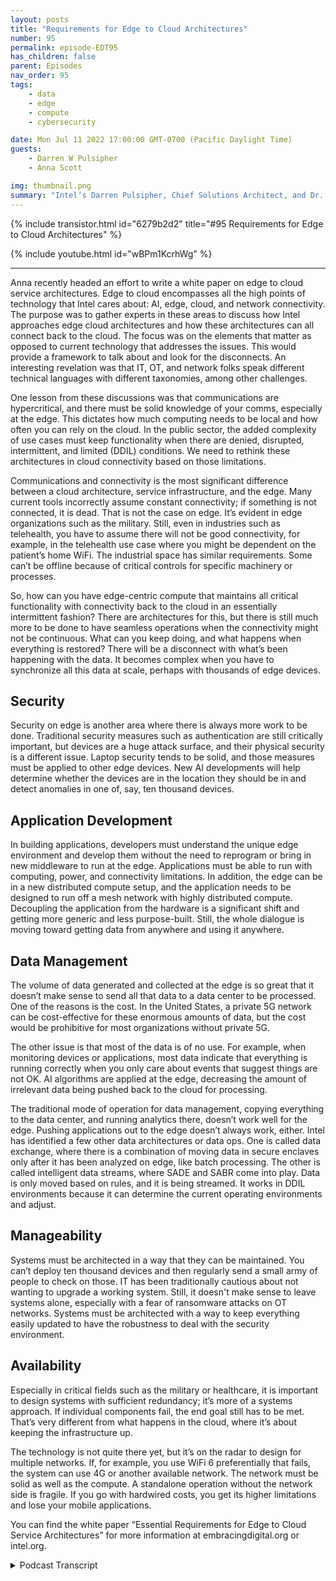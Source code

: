 ```yaml
---
layout: posts
title: "Requirements for Edge to Cloud Architectures"
number: 95
permalink: episode-EDT95
has_children: false
parent: Episodes
nav_order: 95
tags:
    - data
    - edge
    - compute
    - cybersecurity

date: Mon Jul 11 2022 17:00:00 GMT-0700 (Pacific Daylight Time)
guests:
    - Darren W Pulsipher
    - Anna Scott

img: thumbnail.png
summary: "Intel’s Darren Pulsipher, Chief Solutions Architect, and Dr. Anna Scott, Chief Edge Architect, Public Sector, discuss essential requirements for edge to cloud service architectures.   "
---
```


{% include transistor.html id="6279b2d2" title="#95 Requirements for Edge to Cloud Architectures" %}

{% include youtube.html id="wBPm1KcrhWg" %}

---

<p></p>
<p>Anna recently headed an effort to write a white paper on edge to cloud service architectures. Edge to cloud encompasses all the high points of technology that Intel cares about: AI, edge, cloud, and network connectivity. The purpose was to gather experts in these areas to discuss how Intel approaches edge cloud architectures and how these architectures can all connect back to the cloud. The focus was on the elements that matter as opposed to current technology that addresses the issues. This would provide a framework to talk about and look for the disconnects. An interesting revelation was that IT, OT, and network folks speak different technical languages with different taxonomies, among other challenges.</p>
<p>One lesson from these discussions was that communications are hypercritical, and there must be solid knowledge of your comms, especially at the edge. This dictates how much computing needs to be local and how often you can rely on the cloud. In the public sector, the added complexity of use cases must keep functionality when there are denied, disrupted, intermittent, and limited (DDIL) conditions. We need to rethink these architectures in cloud connectivity based on those limitations.</p>
<p>Communications and connectivity is the most significant difference between a cloud architecture, service infrastructure, and the edge. Many current tools incorrectly assume constant connectivity; if something is not connected, it is dead. That is not the case on edge. It’s evident in edge organizations such as the military. Still, even in industries such as telehealth, you have to assume there will not be good connectivity, for example, in the telehealth use case where you might be dependent on the patient’s home WiFi. The industrial space has similar requirements. Some can’t be offline because of critical controls for specific machinery or processes.</p>
<p>So, how can you have edge-centric compute that maintains all critical functionality with connectivity back to the cloud in an essentially intermittent fashion? There are architectures for this, but there is still much more to be done to have seamless operations when the connectivity might not be continuous. What can you keep doing, and what happens when everything is restored? There will be a disconnect with what’s been happening with the data. It becomes complex when you have to synchronize all this data at scale, perhaps with thousands of edge devices.</p>
<p></p><h2> Security</h2>
<p>
</p>
<p>Security on edge is another area where there is always more work to be done. Traditional security measures such as authentication are still critically important, but devices are a huge attack surface, and their physical security is a different issue. Laptop security tends to be solid, and those measures must be applied to other edge devices. New AI developments will help determine whether the devices are in the location they should be in and detect anomalies in one of, say, ten thousand devices.</p>
<p></p><h2> Application Development</h2>
<p>
</p>
<p>In building applications, developers must understand the unique edge environment and develop them without the need to reprogram or bring in new middleware to run at the edge. Applications must be able to run with computing, power, and connectivity limitations. In addition, the edge can be in a new distributed compute setup, and the application needs to be designed to run off a mesh network with highly distributed compute. Decoupling the application from the hardware is a significant shift and getting more generic and less purpose-built. Still, the whole dialogue is moving toward getting data from anywhere and using it anywhere.</p>
<p></p><h2> Data Management</h2>
<p>
</p>
<p>The volume of data generated and collected at the edge is so great that it doesn’t make sense to send all that data to a data center to be processed. One of the reasons is the cost. In the United States, a private 5G network can be cost-effective for these enormous amounts of data, but the cost would be prohibitive for most organizations without private 5G.</p>
<p>The other issue is that most of the data is of no use. For example, when monitoring devices or applications, most data indicate that everything is running correctly when you only care about events that suggest things are not OK. AI algorithms are applied at the edge, decreasing the amount of irrelevant data being pushed back to the cloud for processing.</p>
<p>The traditional mode of operation for data management, copying everything to the data center, and running analytics there, doesn’t work well for the edge. Pushing applications out to the edge doesn’t always work, either. Intel has identified a few other data architectures or data ops. One is called data exchange, where there is a combination of moving data in secure enclaves only after it has been analyzed on edge, like batch processing. The other is called intelligent data streams, where SADE and SABR come into play. Data is only moved based on rules, and it is being streamed. It works in DDIL environments because it can determine the current operating environments and adjust.</p>
<p></p><h2> Manageability</h2>
<p>
</p>
<p>Systems must be architected in a way that they can be maintained. You can’t deploy ten thousand devices and then regularly send a small army of people to check on those. IT has been traditionally cautious about not wanting to upgrade a working system. Still, it doesn't make sense to leave systems alone, especially with a fear of ransomware attacks on OT networks. Systems must be architected with a way to keep everything easily updated to have the robustness to deal with the security environment.</p>
<p></p><h2> Availability</h2>
<p>
</p>
<p>Especially in critical fields such as the military or healthcare, it is important to design systems with sufficient redundancy; it’s more of a systems approach. If individual components fail, the end goal still has to be met. That’s very different from what happens in the cloud, where it’s about keeping the infrastructure up.</p>
<p>The technology is not quite there yet, but it’s on the radar to design for multiple networks. If, for example, you use WiFi 6 preferentially that fails, the system can use 4G or another available network. The network must be solid as well as the compute. A standalone operation without the network side is fragile. If you go with hardwired costs, you get its higher limitations and lose your mobile applications.</p>
<p>You can find the white paper “Essential Requirements for Edge to Cloud Service Architectures” for more information at embracingdigital.org or intel.org.</p>
<p>

<details>
<summary> Podcast Transcript </summary>

<p>﻿1</p>
<p>Hello, thisis Darren Pulsipher, chief solutionarchitect of public sector at Intel.</p>
<p>And welcome to Embracing</p>
<p>Digital Transformation,where we investigate effective change,leveraging people, processand technology.</p>
<p>On today'sepisode, Essential Requirements for Edgethe Cloud Service Architectures with Dr.</p>
<p>Anna Scott.</p>
<p>Anna welcome to the show.</p>
<p>Hey, thank you.</p>
<p>I was just going to say</p>
<p>I'm really excited to be here.</p>
<p>Thank you for giving me a chanceto come in and talk withyou about edge cloud.</p>
<p>So in if no one's heard Annaspeak before, which she has,this is her third time guaranteed.</p>
<p>We just talked about that. Dr.</p>
<p>Scott is our chief edge architectat Intel Public Sector and an incrediblebackground in industrial in the industrialspace, oil and gas and other things.</p>
<p>And Anna is is our go towhen it comes to edge architecturesso welcome again Anna to the show.</p>
<p>Thank you. So thank you so much, Dan.</p>
<p>It's really a pleasure.</p>
<p>So recently you headed up an effortto write a white paper on edge,the cloud service architecturesand tell tell the audiencea little bit about the experience.</p>
<p>Was it like herding herding cats? Right.</p>
<p>Yeah, it's really it's really interesting.</p>
<p>Like, obviously edge to cloud encompassesa whole lot.</p>
<p>Right.</p>
<p>So we're in it's a beautiful matchfor Intel because it hitsall of the high points of the technologythat we care about right now.</p>
<p>So you've got, you know,artificial intelligence is critical.</p>
<p>You have edge is a major component.</p>
<p>Obviously,you have cloud as a major component,but then your network connectivityis really, really important, too.</p>
<p>And so to really kind of tackle this paperand just how Intel is approachingcloud architectures,you know, we got folksfrom all of those different areas togetherwith some pretty impressive expertizeand really wanted to talk throughhow do we just start saying, here'sa great edge architecturewith no discussion about how does thatthen connect back into the cloudand take advantage of that?</p>
<p>And, you know, again,we have great cloud architectures as well.</p>
<p>So so this whole effort of how do you pulleverybody together was a lot of fun.</p>
<p>And also, you know, what's super trueis we all speak very different languages.</p>
<p>We have different taxonomies.</p>
<p>We say wordsand they mean something to one groupand somethingtotally different to another group.</p>
<p>And so it's got it'sgot some really interesting challengesfor us just to have the discussionsto really kind of pullthese architectures together.</p>
<p>We've had to ask people tolearn a whole lot of things, right?</p>
<p>Because you can't you can't talk abouthow how you can really make a solid cloudarchitecture without your cloud folksknowing more about the edge and the edge.</p>
<p>Well.</p>
<p>To me, I thought that was the mostinteresting thingin being involved in in the discussionis the OT guys and the IT guys.</p>
<p>I'm i t euro ti.</p>
<p>We were not speakingthe same at all, right?</p>
<p>When I would say something, you were like,no, they're not.</p>
<p>Doesn't make sense in the space.</p>
<p>So I thought it was really interestingbecause you're right,we both learned a lot from each otherin, in addressingthese new architecturesthat are spanning everything.</p>
<p>Yeah.</p>
<p>And then you like throw in networkand network.</p>
<p>Their language doesn't matcheither of those, either of.</p>
<p>The network guys. I'm sorrythe network guys,they can sit on the side network.</p>
<p>Come on. That's just plumbing, right.</p>
<p>Not for the.</p>
<p>It's just plumbing.</p>
<p>Not for this. No, not. So. Well, yeah.</p>
<p>And I know you know, Darren,</p>
<p>I mean, like one of the really coolthings about this waswhat we what we really learnedwith these discussions,especially when you get out to the edge,the communications is just hypercritical.</p>
<p>Like you're not going to design your edgearchitecture without a really solidknowledge of what your comms are,because that's going to dictatehow much compute you need to be local,how much you can really rely on the cloud,how often you can rely on the cloud.</p>
<p>And since we're both in public sector,we've got the added complexity ofof having use casesthat are really highly centered onstill needing to keep the functionalitywhen you've got the conditions rightor the delayed, disruptedand intermittent communications.</p>
<p>So it becomes really, really important.</p>
<p>And that's where I have to say, I think somany of the interesting conversationsand so many of the newthe new key points that are relevantreally came from is just commsis no longer something that you can sayis going to be there and that it'sgot the latencies that you need andthat it's got the bandwidth that you need.</p>
<p>You really have to rethinkthese these architecturesin the cloud connectivity based on those.</p>
<p>So I thought that that's interesting.</p>
<p>So the first major differencethat we saw between a cloudarchitected service infrastructureand the edge was the comms part, right?</p>
<p>I think there's this huge assumptionand I know I make it, I made it.</p>
<p>I don't do it anymorebecause you schooled me very well,which is I'm not always connected.</p>
<p>All right.</p>
<p>Because a lot of the tools out thereassume connectivity.</p>
<p>And if you're not connected,that means you're dead.</p>
<p>And I'm not going to deal with youanymore.</p>
<p>Right. That's what it typically meant.</p>
<p>But that's not the case in edge, right?</p>
<p>Yeah, definitely not.</p>
<p>And it's it's also true.</p>
<p>I mean, I brought up the public sectorexample because obviously forfor military applications,that's that's really true.</p>
<p>But, you know,one of the thingswe were able to do with thisgroup is bring in a lot of expertsfrom other verticals.</p>
<p>So like Karen Perry really helped uswith the health care side of the world.</p>
<p>And turns out health caretotally has to assumethat you don't have good connectivity,because if they want to do patientedge caseswhere like one of the ones</p>
<p>I know a little bit about thatthat Karen had shared with meis that if youif you want to work in somebody's homebecause they've got long, long term care,you most peopleare not necessarilysophisticated users of technology,especially if they're have a very serious,serious health condition.</p>
<p>And so how do you really set something upwhere you can docontinuous patient monitoring, do properalarming and alertingand do all the things that you need to dowhen, hey, that person's internet or their</p>
<p>WI fi could could go out.</p>
<p>So how do you how do you design around?</p>
<p>Well, you know,you're dealing with people's lives, right?</p>
<p>So, yeah, it's not like,oh, I couldn't streammy Netflix video for,you know, 30 minutes.</p>
<p>Now you're dealing with 15 minutes.</p>
<p>This is. Yeah, yeah.</p>
<p>And then it turns outindustrial has really similarsimilar requirements as well.</p>
<p>You you can't be offlinebecause the control for certainmachinery, for certain processesis just way too critical.</p>
<p>And so this whole idea ofhow do you have thisvery edge centric computethat maintains all critical functionalitybut then can have connectivity backinto the cloud and do that inessentially an intermittent fashion?</p>
<p>Right.</p>
<p>So we can absolutely architect for that.</p>
<p>But that's something that there'sthere's obviously been workfrom the edge perspective,but there's still a lot morethat can be done, especially if you wanta nice seamless set of operation of ayou do have cloud connectivity.</p>
<p>Now here's what you can doand you've lost introduced.</p>
<p>You cannow what does it meanwhen everything is restoredand what's your version of the truth?</p>
<p>Right,because you're going to have a disconnectbetweenwhat's been happening with your data.</p>
<p>And in some cases,that can be very, very, very important.</p>
<p>And then when it got really cool, rightwhen we were talking to this is,you know, when you really do this at scaleand you've got hundreds or thousandsof edge devices that whole idea ofhow do you synchronize all of that dataif you'retrying to really understandwhat's happening acrossa large area and across a large timeframe, you get into some complexitythat is really.</p>
<p>Yeah, yeah.</p>
<p>In fact,one one of the more interesting ones islet's say your cloud goes down,you have a thousand nodes connectedand then you reconnect.</p>
<p>You can get a Akamai swarmwhere everything is trying to communicateall at once and send all the datathey had all at onceand you'll overwhelm your cloud instances.</p>
<p>So yeah, and I wanted to highlightlike we didn't really do thisin the white paper when we,when we wrote that up, we tried to keep itfocused on hereare the things that matter as opposedto here's the technology that we havethat can help address these problems.</p>
<p>Right.</p>
<p>With the idea that what we wanted to dois start the dialogand help provide a frameworkfor how to think about things and wherewhere to look for some of the disconnectsthat we've we've identified.</p>
<p>But like if you're up for it, Darren,</p>
<p>I think talking about the workthat you've done with Edge</p>
<p>Mirror is really fascinating, right?</p>
<p>Because because Edge Mirroris really designed in a way that allowseverything to work well,even when you've got thatsort of a complex situationwhere tons of edge nodes,you've just come back on to the cloud,how do you make sure your comms are?</p>
<p>You know, how do you make sure that youryour system isn't overwhelmedbecause everybody is talking it?</p>
<p>Yeah, well, and we</p>
<p>I have a couple podcasts on edge mural</p>
<p>I'll point people to on thisbut edge mirrors this like you mentionedit's a conceptual architectureon how clouds work, cloud to edge workand the things you have to watch out for.</p>
<p>But I want to go back to kind of theserequirements that were flushed out, right?</p>
<p>Because we talked about comms,which is probably the biggest one.</p>
<p>Let's talk about some of the other oneslike security.</p>
<p>Right. Why?</p>
<p>What's different in security on the edgethan like in the cloud?</p>
<p>What would you say? The number one thing.</p>
<p>Probably thenumber one thing is your edgedevices could be picked up.</p>
<p>Picked up and carry out.</p>
<p>Yeah, someone could steal it. So.</p>
<p>So physical security is a different thingat the edge.</p>
<p>And depending on how criticalyour functionality isand what's actually on that device,there could very easily be informationthat you don't want to be retrievable.</p>
<p>You also want to make sure thatif somebody takes an edge device, thatthat doesn't give them essentially anentry point into your into your network.</p>
<p>So there's a whole new set of requirementsthat thatthat really can come to place.</p>
<p>A lot of the a lot of the traditionalsecurity stuff is still super important.</p>
<p>Right. You still want to doall of your authentication.</p>
<p>You still want to be able toto know that the devices,the device that you think it is.</p>
<p>But we have to.</p>
<p>Yeah, I thought it was interestingwhen we went over the security ones.</p>
<p>There's new cases where I can put itin, I can put an edge device out there andand proxy or spoof your cloud instanceand say, hey, I'm one of your edge devicesand all of a sudden I'm sucking downall the information,all of your critical information,or I'm just feeding it garbage,which could,you know, cause major problems.</p>
<p>You just.</p>
<p>Yeah. So, yeah, security on the edge.</p>
<p>It's a little scary to me, frankly.</p>
<p>Yeah.</p>
<p>And I would say it's also wherewhere we needto like we as an industryneed to be devoting more time.</p>
<p>Right.</p>
<p>Becausethere, there are very good solutionsthat are out that are out there.</p>
<p>But but it is just a more complex world.</p>
<p>And, you know, as we talkzero trust architectures, which againfor public sector are super important,you know, edge devices are just this hugeattack surface now.</p>
<p>Right.</p>
<p>And in some ways it's not so differentfrom, hey, everybody's working on.</p>
<p>Yeah. That's an interesting point.</p>
<p>Yeah.</p>
<p>COVID kind of pushed us a little bitto secure our or come upwith better edge security solutions.</p>
<p>Yeah, and there's there's a lot there.</p>
<p>But one of the things that we realizedthat we really want to be working on iswe have great laptop security and we haveall sorts of ways to protect around that.</p>
<p>Those aren't nascent.</p>
<p>Those types of capabilitiesaren't necessarily applied toto edge devices that are not laptopsthat are for moreindustrial functionalityor are being used.</p>
<p>So for machine visionor computer vision type of application.</p>
<p>And so there's athere's a pretty solid dividing line.</p>
<p>And and we really doat Intel want to work this idea ofhow muchof what we've learned with our PC securitycan we extract and really start applyinginto what used to be called gateways.</p>
<p>Because it's an old term, right?</p>
<p>You know, it's now it's you know, it'syour your it's your edge device, right.</p>
<p>And say, what can we leverage there?</p>
<p>And are there some some rapid iterationsthat we can do that, you know, that help?</p>
<p>And oftenthere's a big divide on operating systemsright between those two because, you know,</p>
<p>Linux is still the winnerwhen you're when you're doing anything,you know, with a more functional and more,you know, more applicationfocus as opposed to like atraditional type of workthat you do with PCs. Soyeah, so it's a fascinating world.</p>
<p>I wanted to mention one thingbefore we move on.</p>
<p>The other thing that is new that hasn'twe haven't really seen, adoptedor used yet, but is absolutely withinyour line of vision is this idea thatfor your edgedevices, we now know enough about whatthe edge device is supposed to do,where it's supposed to be,how to confirm that it's in the placethat it's supposed to be.</p>
<p>There are some new things that couldreally be brought into security to say,don't just stop at, Hey,</p>
<p>I recognize this idea, right?</p>
<p>Or I recognize the device.</p>
<p>Can we confirm that?</p>
<p>But the other edge information that we'recollecting as a result of the applicationthat is. In the right location.</p>
<p>Is probably its primary function.</p>
<p>Right.</p>
<p>And in being able to do that gives usa whole new horizon of of justwhat we can really monitorand what we can flag as a novel behavior.</p>
<p>And that's where I, from applicationstandpoint, is beautiful.</p>
<p>But if you just say, let's start talkingabout how you can use AI foranomaly detection to say, one of my 10,000devices is really out there with respectto what we would anticipate, given howwhat its design functionality is, right?</p>
<p>So there's, there's some really, I thinkamazing stuff that's going to be coming inthe near future becausebecausewe just have some some really good.</p>
<p>All right.</p>
<p>Let's talk a little bit about application,because you mentioned a little bit</p>
<p>I can use it to help anomaly detectionof whether an application is runningappropriatelyon an edge device or the edge deviceis doing what it's supposed to.</p>
<p>How are applications different in edgethan they are in the cloud?</p>
<p>So yeah, so so obviouslythere's a strong pushto have this be containerized, right?</p>
<p>Becauseone of the things that you really want isyou want portabilityof those applications.</p>
<p>And so without having to say, I knowexactly what this piece of hardware isand I know it's operating systemand I know everything about it.</p>
<p>You don't want a custom design in that.</p>
<p>You want to say, hey,that that architectureis set up for a containerand now I'm going to just pop this new.</p>
<p>That's a major shift, right?</p>
<p>Because in the past, edgeit's all custom stuff, right?</p>
<p>Yeah.</p>
<p>Yeah, yeah.</p>
<p>And there's obviously been use of useof containers and use of virtual machines.</p>
<p>But when you really want to scale thisand especially like the thingwe spent a lot of timeexploring, right, is where it becomesthe most relevant iswe're still going to developmost of our applications on the cloudor in a developer environment, right?</p>
<p>And so where they're all going to betested and use is going to be there first.</p>
<p>But if we can have a good understandingof what those applicationsreally need to run at the edge and againdo that in a compute limitationwith compute limitations,with power limitations,with the connectivity limitations, right?</p>
<p>And say understand those up frontso that when those applications aredeveloped,there's actually a very clear way for,hey, here's how you can drop thisdrop this down into this new locationwithout having to take an additional stepto be able to reprogram, you know,without having tobring in new middleware because, hey,you've got this great application,but to be able to understand your data,you still have to do a wholenother set of, of, of software developmentso that it can get its raw data feeds tothe application, has something to work on.</p>
<p>So again, lots of thingshave been done in that space.</p>
<p>But but again, just this whole ideaof begin with the end of mind,appreciate that the edge environmentis very different and before you startbuilding those applications,you know, take advantage of the fact that,you know whatyour limitations are on the edge.</p>
<p>We haven't talked about this yet,but let's do a quick diversionand say let's talk about how diversethe edge can be, how much it can bea new distributed compute setup,because where we also seesome really remarkable things, right, ismost designs rightnow as you have a single piece of computeor maybe like a a few small servers andyou can run your applications right there.</p>
<p>We are already able to say,can you design that applicationso that it could actually run offof a mesh network with highly distributedcompute where now that isjust if you've got ten nodes out thereand all ten, ten nodes ofthose are in place now as well.</p>
<p>So that lends itself reallywell then to containerizationand decoupling the applicationfrom the hardware.</p>
<p>And that's a major shift, right?</p>
<p>Yes. Well, yeah.</p>
<p>And oh, well.</p>
<p>And then just getting getting more genericand less purpose built.</p>
<p>Right.</p>
<p>You know, Iot and edge iswe still very much like hereis the single applicationthat you're going after, here'syour data feeds, here'syou know, and here is your one set of codethat's going to use those data feedsto give you one answer.</p>
<p>Right.</p>
<p>And that is great for, for situationswhere.</p>
<p>Yeah,well which doesn't happen anymore. Right.</p>
<p>I mean those development cyclesare years long and now we need to get intodeveloping new, new applicationsin, in monthsinstead of years. Yeah.</p>
<p>And they're constrainedand they tend to be very proprietaryand you have one companythat can actually keep them going.</p>
<p>And so this whole ideaof like changing the whole,the whole dialog to say, hey,now what we really want iswe want data from anywhere we can get itand then we want to plop down whatever.</p>
<p>Oh, that's a good word.</p>
<p>It's just working for me.</p>
<p>We want to use whatever application,you know,whatever application is the cutting edgeapplication that we care about, right?</p>
<p>So we want the software part of thatto stay extremely current and robust,to be able to take advantage of all of theall of the advances that are being made.</p>
<p>And then just really marry up very quicklyand effectively toto the data that's available.</p>
<p>And then if we can makethat even more robust by, say, you,you can usewhatever compute you have at the edge.</p>
<p>And if your applicationis too big to run ona very constrained piece of hardwarethat you've got,if there's others in the areaand you can mesh that out now,you can really still supportthat application at the edge.</p>
<p>So you mentioned somethingwhich is which is the next majorrequirements, data management?</p>
<p>Yes. Right.</p>
<p>This is a major shift. Right.</p>
<p>This is probably right up therewith comms.</p>
<p>How do I manage data on the edge?</p>
<p>I rememberwhen I first saw Edge architectures,everyone said, oh, 5G is going to fix usbecause I'll just connect right to 5G.</p>
<p>Will, will connect it all upand there's more bandwidth in 5Gthan I could ever filland that's completely shot to smithereens.</p>
<p>I think.</p>
<p>So. I mean, it's still can work, right?</p>
<p>It's just it depends on when do youactually have that network available?</p>
<p>And then can your applicationshave that be,you know, are your applicationssuch that you can support itwith a centralized modelwhere your maybe your data is collectedat a local, you know, at an edge location,but then everything happens in thein the cloud and then do you want a.</p>
<p>Is for. It.</p>
<p>Yeah. Yeah. It's the volume of data too.</p>
<p>There's so much data being collectedat the edge or generated at the edge.</p>
<p>I don't know this.</p>
<p>I don't think I want to send all thatraw data to a data center to be processed.</p>
<p>I just don't. Yeah.</p>
<p>And in most places, the cost is too high.</p>
<p>I mean, that's one of the nice things.</p>
<p>I will give a bit of a plugfor private 5G.</p>
<p>Part of the reasonthat private 5G and again this is very UScentric is the spectrum applicationsand things are differentthan other parts of the world.</p>
<p>But for the U.S., like when they opened up</p>
<p>CVR, a spectrum and allowed,you know,essentially the individual usersor private users to take advantageof that spectrum so that now, insteadof always being beholden to a carrier,you could stand up your own 5G networkon that available spectrum.</p>
<p>And now you care a whole lotless about those data costs,because what you're already paying foris your infrastructureand keeping your network going,as opposed to doing a,you know, a normal cost structure.</p>
<p>If you'reif you're working with a carrier.</p>
<p>So there are some things that can happenthat can make it very cost effectiveto still just movea ton of data over your over your network.</p>
<p>Obviously some stuff to fly six to.</p>
<p>But but again, like most peopleand for most organizations,you're not standing up a private 5Gnetwork, two or 40 4G LTE networkto do your work,which means you got massivedata, data ratesand high data rates that you have to pay.</p>
<p>So there's a good incentive to.</p>
<p>Buy also to store all thatand this world data, right?</p>
<p>I mean, we're talking exabytes of data.</p>
<p>Yeah, petabytesexabytes of data being generatedfor camera is outrageous, right.</p>
<p>Well and most of the datais of no use, right.</p>
<p>Because luckily when we're tryingto like monitor somethingor we're trying to understand somethingas a rule, you know,most of the data that's comingacross is telling you that everything'sokay and all you really care aboutis when things aren't okay.</p>
<p>Right.</p>
<p>And that's where the the valueof the computer vision of the edgeedge capabilities and really applying</p>
<p>AI algorithms gets really excitingbecause because you can do thatand do that very effectively.</p>
<p>But if we go back to data managementa little bit, you know, Darren,you're you're really much morethe data management expert than I am.</p>
<p>I did hope that we could talk a little bitabout some of the workthat Stan Mau has done with with Sandy.</p>
<p>With Sandy Vale.</p>
<p>And how that kind of makes sense and workswith the edge of your architecturethat you also have.</p>
<p>But maybe as opposed to talkingto architectures, we can say, here'sthe cool stuff that those those types.</p>
<p>Yeah. So let's.</p>
<p>Help with the problem. Right. Yeah.</p>
<p>You turned it around.</p>
<p>Now you're interviewing me.</p>
<p>Way to go around it.</p>
<p>Yeah. No, that's good.</p>
<p>No, you know what?</p>
<p>What we found was there's different modesof operation for data management,or we call data ops.</p>
<p>The traditional one is copy everythingto the data center run analytics.</p>
<p>There.</p>
<p>And everyone'sbeen doing that for decades.</p>
<p>And they're finding,oh, that doesn't quite work for Edge.</p>
<p>So we're just going to pushapplications out to the edgeand that doesn't always work.</p>
<p>So we've identified a couple other dataarchitectures or data ops.</p>
<p>One is called a data exchange, where it'sa combination of moving datain secure enclaves,or only afterit's been analyzed on the edge.</p>
<p>And, and,and that's in like batch type processing.</p>
<p>Another a fourth oneis what we call intelligent data streams.</p>
<p>And this is where Sadia and Saberreally come into play,where I'm only moving databased off of rules and it's being streamedand it works in these digital environmentsthat you talked about.</p>
<p>So it's not just, hey,this application always doesanalytics and sends it, it'swhat's the current operating environment?</p>
<p>Is it a full, full bandwidth?</p>
<p>I'm going to send everything</p>
<p>I possibly can.</p>
<p>Or am I only getting kill a bit right nowor do I have no comms?</p>
<p>I need to cacheand do some massaging thereand then only send whatreally matters later when I reconnect.</p>
<p>So there's lots of really cool thingsaround the data management side.</p>
<p>We should probably have Stancome on on the show and and talk about itbecause we can go for another hour or twojust talking about data. So.</p>
<p>All right.</p>
<p>We're going to move, though,because we'll never finish.</p>
<p>Let's let's talk about manageabilityand what doeswhat does manageability really mean?</p>
<p>Well, you kind of touched ona little bit earlier, butgive give me whythis is such a requirement.</p>
<p>Yeah.</p>
<p>So this isthis is the the classic edge problem forfor industrialbut also for for other verticals,which is,you know, the real promise of Iothas always been this whole idea of there'smillionsof millions of devices and now you'vejust got this massive amount of data.</p>
<p>But there's the very real problemthat's like, hey,let's just talk a hundred devicesand how are those hundred devicesreally going to be monitored,updated, authenticated,you? How are you going to make surethat you yeah,you're pushing your updatesand the updates are actually loadingin that everything's healthyand and you're responding as as expected.</p>
<p>And thenthat whole whole set of problemsis something that everybody's knownabout it for a long time.</p>
<p>And in some ways, is it terribly,terribly different from, hey, your entireworkforce just had to stay homefor, you know, for years?</p>
<p>And now you've got, you know,a 10,000 person organization and hey,how is that working, right?</p>
<p>I mean, so same same sort of problems.</p>
<p>But now you just don't have a personat the other endthat can pay attention to the updatesand can do the oh,what's our, what's our termfor the Wednesday the Wednesday reboots.</p>
<p>Yeah.</p>
<p>So but that all still has to happen,right.</p>
<p>And especially if you've got networkconnectivity,you know, you can't, you know,like the current industrial thing, right.</p>
<p>Is like you may have some connectivity,but essentially you'llput something in the fieldthat has a dedicated capabilityand you leave it there for ten yearsand, and.</p>
<p>Don't touch it.</p>
<p>And you just don't touch it.</p>
<p>And maybe you do the firmwareonce every ten years and then you do itby sending a guy with thumb drive rightin modern systems, especiallywhen you want to do them at scaleand especially when you want to get it,you know,get a lot more devices out there.</p>
<p>None of that stuff makes any sense.</p>
<p>And so you need to really well,these systemsjust absolutely have to be architectedin a way that they can be maintainedbecause you can't say deploy, you know,a thousand devices to a remote locationand then have a small army of peoplethat are going to begoing there on a regular basisto make sure that everything's working.</p>
<p>There's no economics in that. So.</p>
<p>But it doesn't isn't that.</p>
<p>Yeah, isn't that kind of I know the i.tguys are very cautious around this space.</p>
<p>Yeah.</p>
<p>Because and they don't upgrade thingsbecause don't touchwhat's working mentalitybut there's, there'sa lot of fear aroundransomware attacks on OT networks now.</p>
<p>Absolutely.</p>
<p>And, and that's whyyou can't leave it alone. Right.</p>
<p>It's like there's almost nothing worsethan you can do to say,hey, we're not going to fix itbecause it's not broken.</p>
<p>But that's not true from a securityvulnerability perspective, right?</p>
<p>So if you're going to have this typeof connectivity, you have to have a wayof keeping everything updatedso that it's got the robustness thatyou need to deal with theyou know, with the environmentthat we live in with respect to security.</p>
<p>So so yeah.</p>
<p>And there's a lot of different points.</p>
<p>I mean, this is, again, like all ofthe things that go into a cloud are,you know, fields on their ownwith experts and well-developedindustries and and lots of time spent.</p>
<p>It's so we werewe were did a very high level thing,which is just don't neglect thisbecause don't just go out thereand start throwing outsome good architectures.</p>
<p>Because if that architecture hasn't beencrafted to be with manageability in mind,you're probably going to findthat your management is going to saythank you, but go awaybecause we're not ever going to apply it.</p>
<p>Yeah, no, I agree. Right.</p>
<p>There's there's one one major one leftand that's availabilitywhich we've already kind oftouched on a little bit.</p>
<p>Yeah, availability.</p>
<p>Anytime I think of availability,</p>
<p>I remember when I was a CIOand we talk about availabilityas in three or four nines.</p>
<p>My data centers up for nines. Yeah.</p>
<p>Yeah, yeah.</p>
<p>But yeah, except for edge.</p>
<p>You don't talk even double nines, do you,as far as availability goes.</p>
<p>So we would love to right the way,the way that it worksis if we need that type of availability,it's still all hardwiredand then typicallyhas the redundancy built in.</p>
<p>So that's one of the things likeif we go back to the health care model,this is wherethat part of it becomes really critical.</p>
<p>Or I don't even want double nines,</p>
<p>I want 100% uptime.</p>
<p>You know. Yeah, like nine nine.</p>
<p>They're like seven nine. Yeah, exactly.</p>
<p>It's almost impossible to meet,but it's but it, it does becomelike a whole new world of saying,okay, it's not, again,good enough to have an edge architectureor have a manageable edge architectureor even have an edge architecturethat can communicate with the cloudand take advantage of thatwith these nice seamless applicationsflowing back and forth.</p>
<p>It is.</p>
<p>Can you design that with sufficientredundancy based on what the applications.</p>
<p>Yeah, I like that approachbecause it's more of a systems approach.</p>
<p>I don't care if one component failsas long as the missionsenior you can tell I've been in the DODway too long.</p>
<p>Everything's in missionas long as the application.</p>
<p>Like on a hospital bed, right?</p>
<p>As long as I keep that patient aliveand notify if there's issues.</p>
<p>I don't care if individual components failas long as I meet the end goal.</p>
<p>And that's very, very differentthan what we do in the cloud.</p>
<p>It's all aboutkeeping the infrastructure up.</p>
<p>Yeah.</p>
<p>And like, oh,</p>
<p>I'll see if I can give an example because,because I think at edge it's harderbecause there's also a cost sensitivityat the edge, because you want toget the scale where you've got,you know, lots and lots of devicesand lots of lots of capabilities.</p>
<p>Right.</p>
<p>And so soone of the other things that Intel does iswe we have a Smart Edge platform.</p>
<p>I've worked the most with the commercial,so I'll talk about that since,since I just understand it better.</p>
<p>But like one of the examples is likefor some applications, you could say,here's a Smart Edge Mac applicationthat has really good network connectivity.</p>
<p>You can use 4G, 5G, LTE, Wi-Fi, six,whatever is available and it can work.</p>
<p>You know, has a Xeon class serverand it will work with like, you know,say 10 to 100 different edge devices.</p>
<p>Right.</p>
<p>And that could be a really solidarchitecture, but that almost undoubtedlydoes not have a high enough availabilityif it's single serverand if it's single network.</p>
<p>Right.</p>
<p>So if we're really talking availability,there is extra costthat you have to throw inbecause at a minimumyou need redundancy of compute,but then you need that software tobe designed so that if there is a channel,you know, if something fails, you havea seamless set of operation, right?</p>
<p>Ideally in this we're not there yet.</p>
<p>But is is on the on the radaris this idea of,hey, if you can get your handson multiple networks, thenyou don't want a systemthat's designed for a single network.</p>
<p>You really know this is especially true.</p>
<p>And the, you know, in the public sectorside of the world,you want a system that can say,hey, I've got WiFi 6and I use that preferentially,but if I lose my wife,</p>
<p>I don't have any 4G hereand can I keep the network movingso that I still have good connectivityand I can still do what I need to do?</p>
<p>So it's almost likethe availability is a bit too,you know, twofold with respectto making sure your computer's solidand then making sure that your networkconnection is solid.</p>
<p>And again, we can designed to bestandalone operations without the networkside.</p>
<p>But then does that mean you're hardwired to all of your.</p>
<p>Yeah, yeah,that means it's fragile, right?</p>
<p>It's right. Right.</p>
<p>And if you go hard wired costs get higher.</p>
<p>It's limitations.</p>
<p>You lose your mobile applications.</p>
<p>And so this whole idea ofhow do you get your local networkto be highly, highly available as well?</p>
<p>And often what that means isyou've got to just go redundant, right?</p>
<p>So yeah, it's just it's fascinating.</p>
<p>So yeah, that's interestingbecause you've tied cost.</p>
<p>Cost of courseis something in there and it's almost inopposition to availabilityand things like that.</p>
<p>So and this has been very insightfulif people want to findout more,you guys can go to embracingdigital.org.</p>
<p>There is a white paper there.</p>
<p>You can also find the white paperon intel.com.</p>
<p>The white paper is called</p>
<p>Essential Requirementsfor edge to Cloud Service Architectures.</p>
<p>Go out and look for Dr.</p>
<p>Anna Scott, thank you again, as always.</p>
<p>It's a pleasure.</p>
<p>Hey, Darren, great conversation.</p>
<p>I appreciate it.</p>
<p>Thank you for listeningto Embracing Digital Transformation today.</p>
<p>If you enjoyed our podcast,give it five stars on your favoritepodcasting site or YouTube channel.</p>
<p>You can find out more informationabout embracing digital transformationat embracingdigital.orguntil next time, go outand do something wonderful.</p>

</details>
